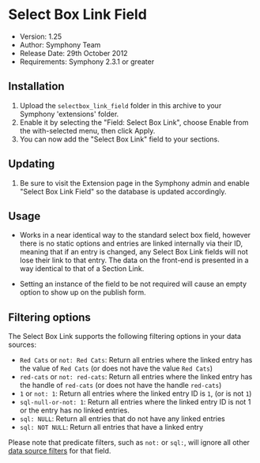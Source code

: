 # Select Box Link Field

- Version: 1.25
- Author: Symphony Team
- Release Date: 29th October 2012
- Requirements: Symphony 2.3.1 or greater

## Installation

1. Upload the `selectbox_link_field` folder in this archive to your Symphony 'extensions' folder.
2. Enable it by selecting the "Field: Select Box Link", choose Enable from the with-selected menu, then click Apply.
3. You can now add the "Select Box Link" field to your sections.

## Updating

1. Be sure to visit the Extension page in the Symphony admin and
   enable "Select Box Link Field" so the database is updated accordingly.

## Usage

- Works in a near identical way to the standard select box field, however there is no static options and entries are linked internally via their ID, meaning that if an entry is changed, any Select Box Link fields will not lose their link to that entry. The data on the front-end is presented in a way identical to that of a Section Link.

- Setting an instance of the field to be not required will cause an empty option to show up on the publish form.

## Filtering options

The Select Box Link supports the following filtering options in your data sources:

- `Red Cats` or `not: Red Cats`: Return all entries where the linked entry has the value of `Red Cats` (or does not have the value `Red Cats`)
- `red-cats` or `not: red-cats`: Return all entries where the linked entry has the handle of `red-cats` (or does not have the handle `red-cats`)
- `1` or `not: 1`: Return all entries where the linked entry ID is `1`, (or is not `1`)
- `sql-null-or-not: 1`: Return all entries where the linked entry ID is not 1 or the entry has no linked entries.
- `sql: NULL`: Return all entries that do not have any linked entries
- `sql: NOT NULL`: Return all entries that have a linked entry

Please note that predicate filters, such as `not:` or `sql:`, will ignore all other [data source filters](http://symphony-cms.com/learn/concepts/view/data-source-filters/) for that field.